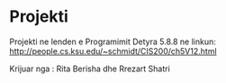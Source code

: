 # Projekti
Projekti ne lenden e Programimit
Detyra 5.8.8 ne linkun:
http://people.cs.ksu.edu/~schmidt/CIS200/ch5V12.html

Krijuar nga : Rita Berisha dhe Rrezart Shatri
